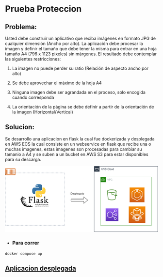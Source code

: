 # Prueba Proteccion

## Problema:

Usted debe construir un aplicativo que reciba imágenes en formato JPG de cualquier dimensión (Ancho por alto). La
      aplicación debe procesar la imagen y definir el tamaño que debe tener la misma para entrar en una hoja tamaño A4 (796
      x 1123 pixeles) sin márgenes. El resultado debe contemplar las siguientes restricciones:
      
  1. La imagen no puede perder su ratio (Relación de aspecto ancho por alto)
      
  2. Se debe aprovechar el máximo de la hoja A4
      
   3. Ninguna imagen debe ser agrandada en el proceso, solo encogida cuando corresponda
      
   4. La orientación de la página se debe definir a partir de la orientación de la imagen (Horizontal/Vertical)
      
## Solucion:

Se desarrollo una aplicacion en flask la cual fue dockerizada y desplegada en AWS ECS la cual 
        consiste en un webservice en flask que recibe una o muchas imagenes, estas imagenes son procesadas
        para cambiar su tamanio a A4 y se suben a un bucket en AWS S3 para estar disponibles para su
        descarga.
        
![arquitectura.png](uploads/arquitectura.png)        
                
-  ### Para correr
```
docker compose up 
```        

## [Aplicacion desplegada](http://prueb-loadb-4c3s0l0je6ho-5f3094a6cd9f16ff.elb.us-east-2.amazonaws.com:5000/)
        
        
        